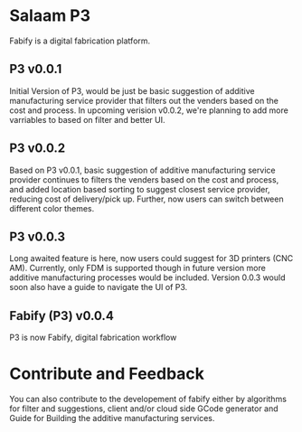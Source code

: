 # Salaam P3

Fabify is a digital fabrication platform.

## P3 v0.0.1

Initial Version of P3, would be just be basic suggestion of additive manufacturing service provider that filters out the venders based on the cost and process.
In upcoming verision v0.0.2, we're planning to add more varriables to based on filter and better UI.

## P3 v0.0.2

Based on P3 v0.0.1, basic suggestion of additive manufacturing service provider continues to filters the venders based on the cost and process, and added location based sorting to suggest closest service provider, reducing cost of delivery/pick up. Further, now users can switch between different color themes.

## P3 v0.0.3

Long awaited feature is here, now users could suggest for 3D printers (CNC AM). Currently, only FDM is supported though in future version more additive manufacturing processes would be included. Version 0.0.3 would soon also have a guide to navigate the UI of P3.

## Fabify (P3) v0.0.4

P3 is now Fabify, digital fabrication workflow

# Contribute and Feedback

You can also contribute to the developement of fabify either by algorithms for filter and suggestions, client and/or cloud side GCode generator and Guide for Building the additive manufacturing services.
